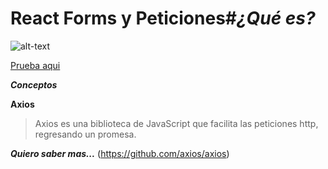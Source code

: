 # React Forms y Peticiones#***¿Qué es?***

![alt-text](https://cdn-images-1.medium.com/max/2000/1*q9CRTmO258jWLsMZAd5JLw.png)

[Prueba aqui](https://repl.it/@EduDevf/reactauthorsapp "replit")

***Conceptos***

**Axios**
>Axios es una biblioteca de JavaScript que facilita las peticiones http, regresando un promesa.


***Quiero saber mas...***
(https://github.com/axios/axios)

